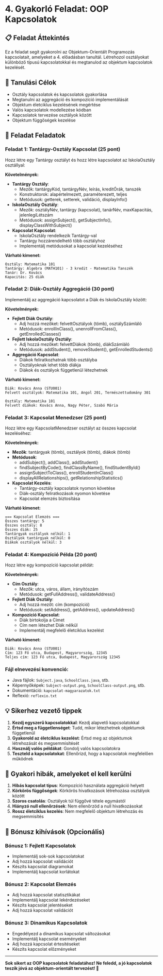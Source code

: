 # 4. Gyakorló Feladat: OOP Kapcsolatok

## 📋 Feladat Áttekintés
Ez a feladat segít gyakorolni az Objektum-Orientált Programozás kapcsolatait, amelyeket a 4. előadásban tanultál. Létrehozol osztályokat különböző típusú kapcsolatokkal és megtanulod az objektum kapcsolatok kezelését.

## 🎯 Tanulási Célok
- Osztály kapcsolatok és kapcsolatok gyakorlása
- Megtanulni az aggregáció és kompozíció implementálását
- Objektum életciklus kezelésének megértése
- Valós kapcsolatok modellezése kódban
- Kapcsolatok tervezése osztályok között
- Objektum függőségek kezelése

## 📝 Feladat Feladatok

### Feladat 1: Tantárgy-Osztály Kapcsolat (25 pont)
Hozz létre egy Tantárgy osztályt és hozz létre kapcsolatot az IskolaOsztály osztállyal:

**Követelmények:**
- **Tantárgy Osztály**:
  - Mezők: tantárgyKód, tantárgyNév, leírás, kreditÓrák, tanszék
  - Konstruktorok: alapértelmezett, paraméterezett, teljes
  - Metódusok: getterek, setterek, validáció, displayInfo()
- **IskolaOsztály Osztály**:
  - Mezők: osztályNév, tantárgy (kapcsolat), tanárNév, maxKapacitás, jelenlegiLétszám
  - Metódusok: assignSubject(), getSubjectInfo(), displayClassWithSubject()
- **Kapcsolat Kapcsolat**:
  - IskolaOsztály rendelkezik Tantárgy-val
  - Tantárgy hozzárendelhető több osztályhoz
  - Implementálj metódusokat a kapcsolat kezeléséhez

**Várható kimenet:**
```
Osztály: Matematika 101
Tantárgy: Algebra (MATH101) - 3 kredit - Matematika Tanszék
Tanár: Dr. Kovács
Kapacitás: 25 diák
```

### Feladat 2: Diák-Osztály Aggregáció (30 pont)
Implementálj az aggregáció kapcsolatot a Diák és IskolaOsztály között:

**Követelmények:**
- **Fejlett Diák Osztály**:
  - Adj hozzá mezőket: felvettOsztályok (tömb), osztálySzámláló
  - Metódusok: enrollInClass(), unenrollFromClass(), getEnrolledClasses()
- **Fejlett IskolaOsztály Osztály**:
  - Adj hozzá mezőket: felvettDiákok (tömb), diákSzámláló
  - Metódusok: addStudent(), removeStudent(), getEnrolledStudents()
- **Aggregáció Kapcsolat**:
  - Diákok feliratkozhatnak több osztályba
  - Osztályoknak lehet több diákja
  - Diákok és osztályok függetlenül létezhetnek

**Várható kimenet:**
```
Diák: Kovács Anna (STU001)
Felvett osztályok: Matematika 101, Angol 201, Természettudomány 301

Osztály: Matematika 101
Felvett diákok: Kovács Anna, Nagy Péter, Szabó Mária
```

### Feladat 3: Kapcsolat Menedzser (25 pont)
Hozz létre egy KapcsolatMenedzser osztályt az összes kapcsolat kezeléséhez:

**Követelmények:**
- **Mezők**: tantárgyak (tömb), osztályok (tömb), diákok (tömb)
- **Metódusok**:
  - addSubject(), addClass(), addStudent()
  - findSubjectByCode(), findClassByName(), findStudentById()
  - assignSubjectToClass(), enrollStudentInClass()
  - displayAllRelationships(), getRelationshipStatistics()
- **Kapcsolat Kezelés**:
  - Tantárgy-osztály kapcsolatok nyomon követése
  - Diák-osztály feliratkozások nyomon követése
  - Kapcsolat elemzés biztosítása

**Várható kimenet:**
```
=== Kapcsolat Elemzés ===
Összes tantárgy: 5
Összes osztály: 8
Összes diák: 25
Tantárgyak osztályok nélkül: 1
Osztályok tantárgyak nélkül: 0
Diákok osztályok nélkül: 3
```

### Feladat 4: Kompozíció Példa (20 pont)
Hozz létre egy kompozíció kapcsolat példát:

**Követelmények:**
- **Cím Osztály**:
  - Mezők: utca, város, állam, irányítószám
  - Metódusok: getFullAddress(), validateAddress()
- **Fejlett Diák Osztály**:
  - Adj hozzá mezőt: cím (kompozíció)
  - Metódusok: setAddress(), getAddress(), updateAddress()
- **Kompozíció Kapcsolat**:
  - Diák birtokolja a Címet
  - Cím nem létezhet Diák nélkül
  - Implementálj megfelelő életciklus kezelést

**Várható kimenet:**
```
Diák: Kovács Anna (STU001)
Cím: 123 Fő utca, Budapest, Magyarország, 12345
Teljes cím: 123 Fő utca, Budapest, Magyarország 12345
```

### Fájl elnevezési konvenció:
- Java fájlok: `Subject.java`, `SchoolClass.java`, stb.
- Képernyőképek: `Subject-output.png`, `SchoolClass-output.png`, stb.
- Dokumentáció: `kapcsolat-magyarazatok.txt`
- Reflexió: `reflexio.txt`

## 💡 Sikerhez vezető tippek

1. **Kezdj egyszerű kapcsolatokkal**: Kezdj alapvető kapcsolatokkal
2. **Értsd meg a függetlenséget**: Tudd, mikor létezhetnek objektumok függetlenül
3. **Gyakorold az életciklus kezelést**: Értsd meg az objektumok létrehozását és megsemmisítését
4. **Használj valós példákat**: Gondolj valós kapcsolatokra
5. **Teszteld a kapcsolatokat**: Ellenőrizd, hogy a kapcsolatok megfelelően működnek

## 🚨 Gyakori hibák, amelyeket el kell kerülni

1. **Hibás kapcsolat típus**: Kompozíció használata aggregáció helyett
2. **Körkörös függőségek**: Körkörös hivatkozások létrehozása osztályok között
3. **Szoros csatolás**: Osztályok túl függővé tétele egymástól
4. **Hiányzó null ellenőrzések**: Nem ellenőrzöd a null hivatkozásokat
5. **Rossz életciklus kezelés**: Nem megfelelő objektum létrehozás és megsemmisítés

## 🎯 Bónusz kihívások (Opcionális)

### Bónusz 1: Fejlett Kapcsolatok
- Implementálj sok-sok kapcsolatokat
- Adj hozzá kapcsolat validációt
- Készíts kapcsolat diagramokat
- Implementálj kapcsolat korlátokat

### Bónusz 2: Kapcsolat Elemzés
- Adj hozzá kapcsolat statisztikákat
- Implementálj kapcsolat lekérdezéseket
- Készíts kapcsolat jelentéseket
- Adj hozzá kapcsolat validációt

### Bónusz 3: Dinamikus Kapcsolatok
- Engedélyezd a dinamikus kapcsolat változásokat
- Implementálj kapcsolat eseményeket
- Adj hozzá kapcsolat értesítéseket
- Készíts kapcsolat előzményeket

---

**Sok sikert az OOP kapcsolatok feladatához! Ne feledd, a jó kapcsolatok teszik jóvá az objektum-orientált tervezést! 🚀**
